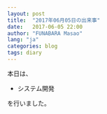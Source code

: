 ```yaml
---
layout: post
title:  "2017年06月05日の出来事"
date:   2017-06-05 22:00
author: "FUNABARA Masao"
lang: "ja"
categories: blog
tags: diary
---
```


本日は、

* システム開発

を行いました。
